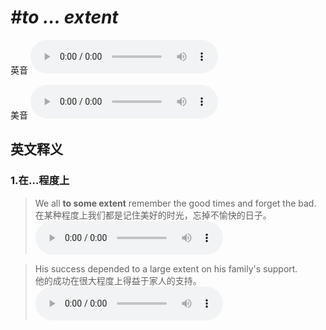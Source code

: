 # ***\#to … extent*** 
英音
<audio src="./media/to…extent1_AAC.aac" controls="controls"></audio>

美音
<audio src="./media/to…extent2_AAC.aac" controls="controls"></audio>



  

英文释义
---
### 1.**在…程度上**  

 > We all **to some extent** remember the good times and forget the bad.  
 > 在某种程度上我们都是记住美好的时光，忘掉不愉快的日子。    
<audio src="./media/We all to some extent remember the good times and forget the bad2_AAC.aac" controls="controls"></audio>

 > His success depended to a large extent on his family's support.  
 > 他的成功在很大程度上得益于家人的支持。    
<audio src="./media/His success depended to a large extent on his family's support2_AAC.aac" controls="controls"></audio>


